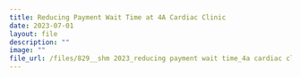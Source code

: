 ```yaml
---
title: Reducing Payment Wait Time at 4A Cardiac Clinic
date: 2023-07-01
layout: file
description: ""
image: ""
file_url: /files/829__shm 2023_reducing payment wait time_4a cardiac clinic.pdf
---
```

